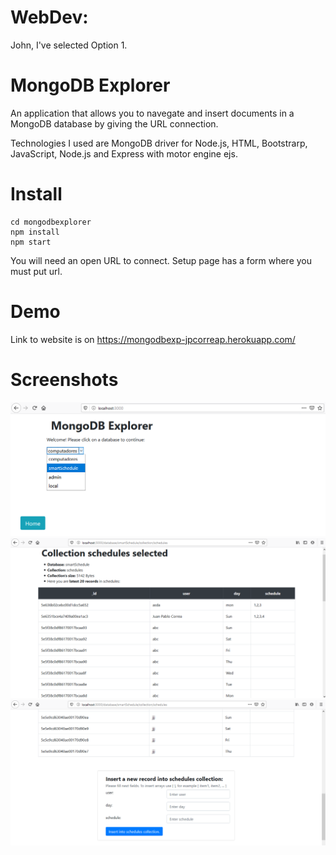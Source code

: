 # WebDev:

John, I've selected Option 1.


# MongoDB Explorer

An application that allows you to navegate and insert documents in a MongoDB database by giving the URL connection.

Technologies I used are MongoDB driver for Node.js, HTML, Bootstrarp, JavaScript, Node.js and Express with motor engine ejs.


# Install
```
cd mongodbexplorer
npm install
npm start
```
You will need an open URL to connect. Setup page has a form where you must put url.

# Demo
Link to website is on https://mongodbexp-jpcorreap.herokuapp.com/

# Screenshots
![Setup page](https://raw.githubusercontent.com/jpcorreap/mongodbexplorer/master/screenshot1.png)
![Database schedules selected](https://raw.githubusercontent.com/jpcorreap/mongodbexplorer/master/screenshot2.png)
![Form](https://raw.githubusercontent.com/jpcorreap/mongodbexplorer/master/screenshot3.png)
